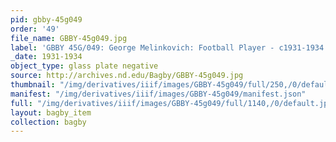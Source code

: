```yaml
---
pid: gbby-45g049
order: '49'
file_name: GBBY-45g049.jpg
label: 'GBBY 45G/049: George Melinkovich: Football Player - c1931-1934'
_date: 1931-1934
object_type: glass plate negative
source: http://archives.nd.edu/Bagby/GBBY-45g049.jpg
thumbnail: "/img/derivatives/iiif/images/GBBY-45g049/full/250,/0/default.jpg"
manifest: "/img/derivatives/iiif/images/GBBY-45g049/manifest.json"
full: "/img/derivatives/iiif/images/GBBY-45g049/full/1140,/0/default.jpg"
layout: bagby_item
collection: bagby
---
```

